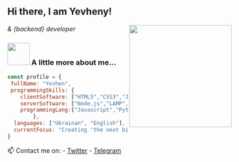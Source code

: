 <h2> Hi there, I am Yevheny!</h2>
<img align='right' src="https://media.giphy.com/media/HEPwfdu6T6svpPE1eN/giphy.gif" width="230" eight="230">
<p><em> <frontend> & {backend} developer</em></p>


### <img src="https://media.giphy.com/media/cmCEsJZHYBPels360q/giphy.gif" width="50"> A little more about me...  

```javascript
const profile = {
 fullName: "Yevhen",
 programmingSkills: {
    clientSoftware: ["HTML5","CSS3","JavaScript"];
    serverSoftware: ["Node.js","LAMP","nginx","docker"];
    programmingLang:["Javascript","Python","PHP"];
        },
  languages: ["Ukrainan", "English"],
  currentFocus: "Creating 'the next big thing' "
}
```

📫 Contact me on: 
    - [Twitter](https://twitter.com/y_e_v_h_e_n_y)
    - [Telegram](https://t.me/y_e_v_h_e_n_y)
